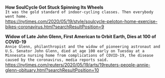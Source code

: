 **How SoulCycle Got Stuck Spinning Its Wheels**\
`It was the gold standard of indoor-cycling classes. Then everybody went home.`\
https://nytimes.com/2020/05/19/style/soulcycle-peloton-home-exercise-bikes-coronavirus.html?searchResultPosition=9

**Widow of Late John Glenn, First American to Orbit Earth, Dies at 100 of COVID-19**\
`Annie Glenn, philanthropist and the widow of pioneering astronaut and U.S. Senator John Glenn, died at age 100 early on Tuesday at a Minnesota nursing home from complications of COVID-19, the disease caused by the coronavirus, media reports said.`\
https://nytimes.com/reuters/2020/05/19/arts/19reuters-people-annie-glenn-obituary.html?searchResultPosition=10

